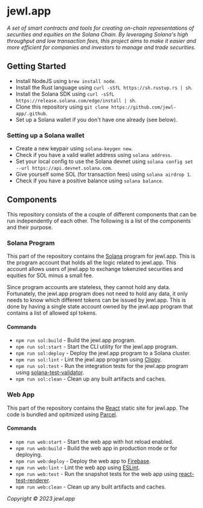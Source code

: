 # jewl.app

*A set of smart contracts and tools for creating on-chain representations of securities and equities on the Solana Chain. By leveraging Solana's high throughput and low transaction fees, this project aims to make it easier and more efficient for companies and investors to manage and trade securities.*

## Getting Started

* Install NodeJS using `brew install node`.
* Install the Rust language using `curl -sSfL https://sh.rustup.rs | sh`.
* Install the Solana SDK using `curl -sSfL https://release.solana.com/edge/install | sh`.
* Clone this repository using `git clone https://github.com/jewl-app/.github`.
* Set up a Solana wallet if you don't have one already (see below).

### Setting up a Solana wallet

* Create a new keypair  using `solana-keygen new`.
* Check if you have a valid wallet address using `solana address`.
* Set your local config to use the Solana devnet using `solana config set --url https://api.devnet.solana.com`.
* Give yourself some SOL (for transaction fees) using `solana airdrop 1`.
* Check if you have a positive balance using `solana balance`.

## Components

This repository consists of the a couple of different components that can be run independently of each other. The following is a list of the components and their purpose.

### Solana Program

This part of the repository contains the [Solana](https://solana.com) program for jewl.app. This is the program account that holds all the logic related to jewl.app. This account allows users of jewl.app to exchange tokenzied securities and equities for SOL minus a small fee.

Since program accounts are stateless, they cannot hold any data. Fortunately, the jewl.app program does not need to hold any data, it only needs to know which different tokens can be issued by jewl.app. This is done by having a single state account owned by the jewl.app program that contains a list of allowed spl tokens.

#### Commands

* `npm run sol:build` - Build the jewl.app program.
* `npm run sol:start` - Start the CLI utility for the jewl.app program.
* `npm run sol:deploy` - Deploy the jewl.app program to a Solana cluster.
* `npm run sol:lint` - Lint the jewl.app program using [Clippy](https://github.com/rust-lang/rust-clippy).
* `npm run sol:test` - Run the integration tests for the jewl.app program using [solana-test-validator](https://docs.solana.com/developing/test-validator).
* `npm run sol:clean` - Clean up any built artifacts and caches.

### Web App

This part of the repository contains the [React](https://reactjs.org) static site for jewl.app. The code is bundled and opitmized using [Parcel](https://parceljs.org).

#### Commands

* `npm run web:start` - Start the web app with hot reload enabled.
* `npm run web:build` - Build the web app in production mode or for deploying.
* `npm run web:deploy` - Deploy the web app to [Firebase](https://firebase.google.com).
* `npm run web:lint` - Lint the web app using [ESLint](https://eslint.org).
* `npm run web:test` - Run the snapshot tests for the web app using [react-test-renderer](https://legacy.reactjs.org/docs/test-renderer.html).
* `npm run web:clean` - Clean up any built artifacts and caches.

*Copyright © 2023 jewl.app*
